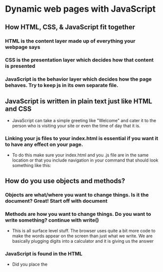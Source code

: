 # Dynamic web pages with JavaScript

## How HTML, CSS, & JavaScript fit together

### HTML is the content layer made up of everything your webpage says

### CSS is the presentation layer which decides how that content is presented

### JavaScript is the behavior layer which decides how the page behaves. Try to keep js in its own separate file.

## JavaScript is written in plain text just like HTML and CSS
- JavaScript can take a simple greeting like "Welcome" and cater it to the person who is visiting your site or even the time of day that it is.

### Linking your js files to your index.html is essential if you want it to have any effect on your page. 
- To do this make sure your index.html and you .js file are in the same location or that you include navigation in your command that should look something like this: <script src="js/add-content.js"><script>
 - That line should be included somewhere near the bottom of the </body> of your html code
 - You can also if needed add JavaScript directly into your HTML file like <script>document.write('<h3>Welcome!<h3>');</script>

## How do you use objects and methods?

### Objects are what/where you want to change things. Is it the document? Great! Start off with document

### Methods are how you want to change things. Do you want to write something? continue with write()
  - This is all surface level stuff. The browser uses quite a bit more code to make the words appear on the screen than just what we write. We are basically plugging digits into a calculator and it is giving us the answer

### JavaScript is found in the HTML
  - Did you place the <script> below the <p>? That is where it will show up!
  - This can also affect the loading times of webpages

## Basics of JavaScript

### Statements
    - A script is a series of instructions that a computer can follow one-by-one and each individual step is called a statement
    - Statements should end in a semicolon
    - A statement is something like "greeting" and a code block can contain them in {} curly braces
    - Statements are instructions and each one begins on a new line

### Comments
    - Comments can be included to help tell people looking at it what the code does. However, this can't be seen on the front facing website.
    - To execute a multi-line comment use the /* */ characters and put your comment between them.
    - To execute a single-line comment use // on a line that will not be processed by JavaScript and include your comment after.

### Variables
    - A script will have to temporarily store the bits of information it needs to do its job. It can store this data in **variables**.
    - Variables are just that: variable. They can change each time the script runs. The results have to be calculated
    - You can think of it as width x height 

#### Declaring Variables
     - Before you can use a variable, you need to announce that you want to use it. This involves creating the variable and giving it a name. Programmers say that you **declare** the variable.
